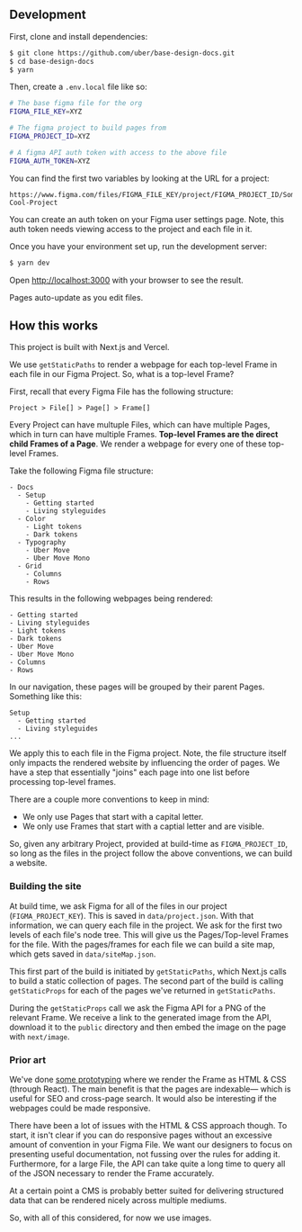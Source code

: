 ## Development

First, clone and install dependencies:

```bash
$ git clone https://github.com/uber/base-design-docs.git
$ cd base-design-docs
$ yarn
```

Then, create a `.env.local` file like so:

```bash
# The base figma file for the org
FIGMA_FILE_KEY=XYZ

# The figma project to build pages from
FIGMA_PROJECT_ID=XYZ

# A figma API auth token with access to the above file
FIGMA_AUTH_TOKEN=XYZ
```

You can find the first two variables by looking at the URL for a project:

```
https://www.figma.com/files/FIGMA_FILE_KEY/project/FIGMA_PROJECT_ID/Some-Cool-Project
```

You can create an auth token on your Figma user settings page. Note, this auth token needs viewing access to the project and each file in it.

Once you have your environment set up, run the development server:

```bash
$ yarn dev
```

Open [http://localhost:3000](http://localhost:3000) with your browser to see the result.

Pages auto-update as you edit files.

## How this works

This project is built with Next.js and Vercel.

We use `getStaticPaths` to render a webpage for each top-level Frame in each file in our Figma Project. So, what is a top-level Frame?

First, recall that every Figma File has the following structure:

```
Project > File[] > Page[] > Frame[]
```

Every Project can have multuple Files, which can have multiple Pages, which in turn can have multiple Frames. **Top-level Frames are the direct child Frames of a Page**. We render a webpage for every one of these top-level Frames.

Take the following Figma file structure:

```
- Docs
  - Setup
    - Getting started
    - Living styleguides
  - Color
    - Light tokens
    - Dark tokens
  - Typography
    - Uber Move
    - Uber Move Mono
  - Grid
    - Columns
    - Rows
```

This results in the following webpages being rendered:

```
- Getting started
- Living styleguides
- Light tokens
- Dark tokens
- Uber Move
- Uber Move Mono
- Columns
- Rows
```

In our navigation, these pages will be grouped by their parent Pages. Something like this:

```
Setup
  - Getting started
  - Living styleguides
...
```

We apply this to each file in the Figma project. Note, the file structure itself only impacts the rendered website by influencing the order of pages. We have a step that essentially "joins" each page into one list before processing top-level frames.

There are a couple more conventions to keep in mind:

- We only use Pages that start with a capital letter.
- We only use Frames that start with a captial letter and are visible.

So, given any arbitrary Project, provided at build-time as `FIGMA_PROJECT_ID`, so long as the files in the project follow the above conventions, we can build a website.

### Building the site

At build time, we ask Figma for all of the files in our project (`FIGMA_PROJECT_KEY`). This is saved in `data/project.json`. With that information, we can query each file in the project. We ask for the first two levels of each file's node tree. This will give us the Pages/Top-level Frames for the file. With the pages/frames for each file we can build a site map, which gets saved in `data/siteMap.json`.

This first part of the build is initiated by `getStaticPaths`, which Next.js calls to build a static collection of pages. The second part of the build is calling `getStaticProps` for each of the pages we've returned in `getStaticPaths`.

During the `getStaticProps` call we ask the Figma API for a PNG of the relevant Frame. We receive a link to the generated image from the API, download it to the `public` directory and then embed the image on the page with `next/image`.

### Prior art

We've done [some prototyping](https://v9-80-0.baseweb.design/guidelines) where we render the Frame as HTML & CSS (through React). The main benefit is that the pages are indexable— which is useful for SEO and cross-page search. It would also be interesting if the webpages could be made responsive.

There have been a lot of issues with the HTML & CSS approach though. To start, it isn't clear if you can do responsive pages without an excessive amount of convention in your Figma File. We want our designers to focus on presenting useful documentation, not fussing over the rules for adding it. Furthermore, for a large File, the API can take quite a long time to query all of the JSON necessary to render the Frame accurately.

At a certain point a CMS is probably better suited for delivering structured data that can be rendered nicely across multiple mediums.

So, with all of this considered, for now we use images.
